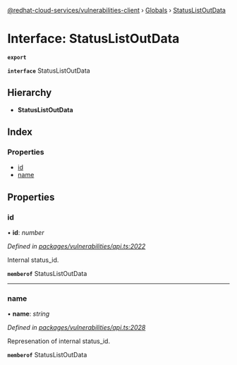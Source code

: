 [@redhat-cloud-services/vulnerabilities-client](../README.md) › [Globals](../globals.md) › [StatusListOutData](statuslistoutdata.md)

# Interface: StatusListOutData

**`export`** 

**`interface`** StatusListOutData

## Hierarchy

* **StatusListOutData**

## Index

### Properties

* [id](statuslistoutdata.md#id)
* [name](statuslistoutdata.md#name)

## Properties

###  id

• **id**: *number*

*Defined in [packages/vulnerabilities/api.ts:2022](https://github.com/RedHatInsights/javascript-clients/blob/master/packages/vulnerabilities/api.ts#L2022)*

Internal status_id.

**`memberof`** StatusListOutData

___

###  name

• **name**: *string*

*Defined in [packages/vulnerabilities/api.ts:2028](https://github.com/RedHatInsights/javascript-clients/blob/master/packages/vulnerabilities/api.ts#L2028)*

Represenation of internal status_id.

**`memberof`** StatusListOutData
